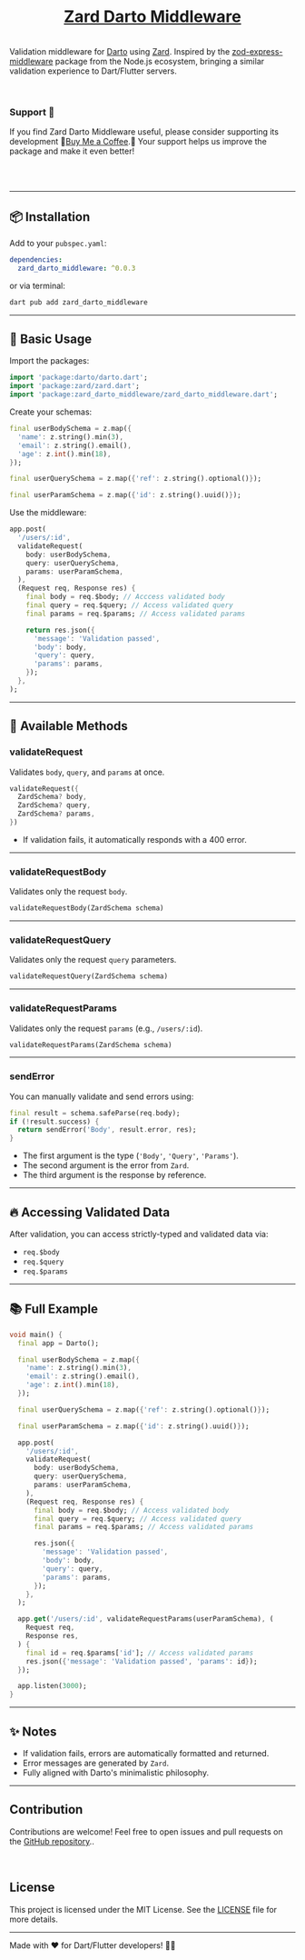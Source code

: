 <p align="center">
  <p align="center">
  <a href="https://github.com/evandersondev/zard_darto_middleware"><h1 align="center">Zard Darto Middleware</h1></a>
  <br/>
    Validation middleware for <a href="https://pub.dev/packages/darto">Darto</a> using <a href="https://pub.dev/packages/zard">Zard</a>. Inspired by the <a href="https://www.npmjs.com/package zod-express-middleware">zod-express-middleware</a> package from the Node.js ecosystem, bringing a similar validation experience to Dart/Flutter servers.
  </p>
</p>

<br/>

### Support 💖

If you find Zard Darto Middleware useful, please consider supporting its development 🌟[Buy Me a Coffee](https://buymeacoffee.com/evandersondev).🌟 Your support helps us improve the package and make it even better!

<br>
<br>

---

## 📦 Installation

Add to your `pubspec.yaml`:

```yaml
dependencies:
  zard_darto_middleware: ^0.0.3
```

or via terminal:

```bash
dart pub add zard_darto_middleware
```

---

## 🚀 Basic Usage

Import the packages:

```dart
import 'package:darto/darto.dart';
import 'package:zard/zard.dart';
import 'package:zard_darto_middleware/zard_darto_middleware.dart';
```

Create your schemas:

```dart
final userBodySchema = z.map({
  'name': z.string().min(3),
  'email': z.string().email(),
  'age': z.int().min(18),
});

final userQuerySchema = z.map({'ref': z.string().optional()});

final userParamSchema = z.map({'id': z.string().uuid()});
```

Use the middleware:

```dart
app.post(
  '/users/:id',
  validateRequest(
    body: userBodySchema,
    query: userQuerySchema,
    params: userParamSchema,
  ),
  (Request req, Response res) {
    final body = req.$body; // Acccess validated body
    final query = req.$query; // Access validated query
    final params = req.$params; // Access validated params

    return res.json({
      'message': 'Validation passed',
      'body': body,
      'query': query,
      'params': params,
    });
  },
);
```

---

## 📖 Available Methods

### validateRequest

Validates `body`, `query`, and `params` at once.

```dart
validateRequest({
  ZardSchema? body,
  ZardSchema? query,
  ZardSchema? params,
})
```

- If validation fails, it automatically responds with a 400 error.

---

### validateRequestBody

Validates only the request `body`.

```dart
validateRequestBody(ZardSchema schema)
```

---

### validateRequestQuery

Validates only the request `query` parameters.

```dart
validateRequestQuery(ZardSchema schema)
```

---

### validateRequestParams

Validates only the request `params` (e.g., `/users/:id`).

```dart
validateRequestParams(ZardSchema schema)
```

---

### sendError

You can manually validate and send errors using:

```dart
final result = schema.safeParse(req.body);
if (!result.success) {
  return sendError('Body', result.error, res);
}
```

- The first argument is the type (`'Body'`, `'Query'`, `'Params'`).
- The second argument is the error from `Zard`.
- The third argument is the response by reference.

---

## 🔥 Accessing Validated Data

After validation, you can access strictly-typed and validated data via:

- `req.$body`
- `req.$query`
- `req.$params`

---

## 📚 Full Example

```dart
void main() {
  final app = Darto();

  final userBodySchema = z.map({
    'name': z.string().min(3),
    'email': z.string().email(),
    'age': z.int().min(18),
  });

  final userQuerySchema = z.map({'ref': z.string().optional()});

  final userParamSchema = z.map({'id': z.string().uuid()});

  app.post(
    '/users/:id',
    validateRequest(
      body: userBodySchema,
      query: userQuerySchema,
      params: userParamSchema,
    ),
    (Request req, Response res) {
      final body = req.$body; // Access validated body
      final query = req.$query; // Access validated query
      final params = req.$params; // Access validated params

      res.json({
        'message': 'Validation passed',
        'body': body,
        'query': query,
        'params': params,
      });
    },
  );

  app.get('/users/:id', validateRequestParams(userParamSchema), (
    Request req,
    Response res,
  ) {
    final id = req.$params['id']; // Access validated params
    res.json({'message': 'Validation passed', 'params': id});
  });

  app.listen(3000);
}
```

---

## ✨ Notes

- If validation fails, errors are automatically formatted and returned.
- Error messages are generated by `Zard`.
- Fully aligned with Darto's minimalistic philosophy.

---

## Contribution

Contributions are welcome! Feel free to open issues and pull requests on the [GitHub repository](https://github.com/evandersondev/zard_darto_middlleware)..

<br>

## License

This project is licensed under the MIT License. See the [LICENSE](LICENSE) file for more details.

---

Made with ❤️ for Dart/Flutter developers! 🎯✨
